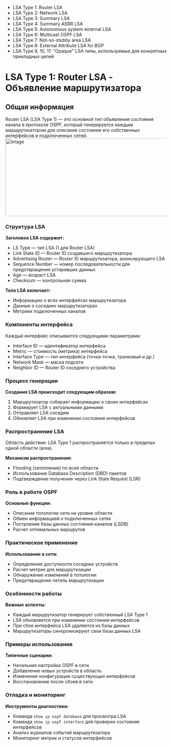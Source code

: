 - LSA Type 1: Router LSA
- LSA Type 2: Network LSA
- LSA Type 3: Summary LSA
- LSA Type 4: Summary ASBR LSA
- LSA Type 5: Autonomous system external LSA
- LSA Type 6: Multicast OSPF LSA
- LSA Type 7: Not-so-stubby area LSA
- LSA Type 8: External Attribute LSA for BGP
- LSA Type 9, 10, 11: "Opaque" LSA типы, используемые для конкретных прикладных целей

# LSA Type 1: Router LSA - Объявление маршрутизатора
## Общая информация
Router LSA (LSA Type 1) — это основной тип объявления состояния канала в протоколе OSPF, который генерируется каждым маршрутизатором для описания состояния его собственных интерфейсов и подключенных сетей.
<img width="900" height="243" alt="image" src="https://github.com/user-attachments/assets/a81797e4-26d8-4369-af5b-4e9bff37a1d8" />
### Структура LSA
**Заголовок LSA содержит:**

- LS Type — тип LSA (1 для Router LSA)
- Link State ID — Router ID создавшего маршрутизатора
- Advertising Router — Router ID маршрутизатора, анонсирующего LSA
- Sequence Number — номер последовательности для предотвращения устаревших данных
- Age — возраст LSA
- Checksum — контрольная сумма

**Тело LSA включает:**

- Информацию о всех интерфейсах маршрутизатора
- Данные о соседних маршрутизаторах
- Метрики подключенных каналов

### Компоненты интерфейса
Каждый интерфейс описывается следующими параметрами:

- Interface ID — идентификатор интерфейса
- Metric — стоимость (метрика) интерфейса
- Interface Type — тип интерфейса (точка-точка, транковый и др.)
- Network Mask — маска подсети
- Neighbor ID — Router ID соседнего устройства

### Процесс генерации
**Создание LSA происходит следующим образом:**

1. Маршрутизатор собирает информацию о своих интерфейсах
2. Формирует LSA с актуальными данными
3. Отправляет LSA соседям
4. Обновляет LSA при изменении состояния интерфейсов

### Распространение LSA
Область действия: LSA Type 1 распространяется только в пределах одной области (area).

**Механизм распространения:**

- Flooding (затопление) по всей области
- Использование Database Description (DBD) пакетов
- Подтверждение получения через Link State Request (LSR)

### Роль в работе OSPF
**Основные функции:**

- Описание топологии сети на уровне области
- Обмен информацией о подключенных сетях
- Построение базы данных состояния каналов (LSDB)
- Расчет оптимальных маршрутов

### Практическое применение
**Использование в сети:**

- Определение доступности соседних устройств
- Расчет метрик для маршрутизации
- Обнаружение изменений в топологии
- Предотвращение петель маршрутизации

### Особенности работы
**Важные аспекты:**

- Каждый маршрутизатор генерирует собственный LSA Type 1
- LSA обновляется при изменении состояния интерфейсов
- При сбое интерфейса LSA удаляется из базы данных
- Маршрутизаторы синхронизируют свои базы данных LSA

### Примеры использования
**Типичные сценарии:**

- Начальная настройка OSPF в сети
- Добавление новых устройств в область
- Изменение конфигурации существующих интерфейсов
- Восстановление после сбоев в сети

### Отладка и мониторинг
**Инструменты диагностики:**

- Команда `show ip ospf database` для просмотра LSA
- Команда `show ip ospf interface` для проверки состояния интерфейсов
- Анализ журналов событий маршрутизатора
- Мониторинг метрик и статусов интерфейсов
